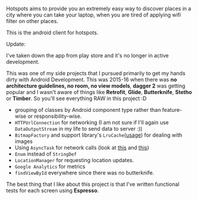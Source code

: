 
Hotspots aims to provide you an extremely easy way to discover places in a city where you can take your laptop, when you are tired of applying wifi filter on other places.

This is the android client for hotspots.

Update:

I've taken down the app from play store and it's no longer in active development.


This was one of my side projects that I pursued primarily to get my hands dirty with Android Development. This was 2015-16 when there was **no architecture guidelines, no room, no view models**, **dagger 2** was getting popular and I wasn't aware of things like **Retrofit**, **Glide**, **Butterknife**, **Stetho** or **Timber**. So you'll see everything RAW in this project :D

- grouping of classes by Android component type rather than feature-wise or responsibility-wise.
- `HTTPUrlConnection` for networking (I am not sure if I'll again use `DataOutputStream` in my life to send data to server :))
- `BitmapFactory` and support library's `LruCache`([usage][3]) for dealing with images
- Using `AsyncTask` for network calls (look at [this][1] and [this][2])
- `Enum` instead of `StringDef`
- `LocationManager` for requesting location updates.
- `Google Analytics` for metrics
- `findViewById` everywhere since there was no butterknife.

The best thing that I like about this project is that I've written functional tests for each screen using **Espresso**.





[1]: https://github.com/yashasvigirdhar/Hotspots-Android/blob/b9a6443c6f1cf34ff58325dd77008fffb8c41937/app/src/main/java/com/valmiki/hotspots/activities/AppFeedbackActivity.java#L222
[2]: https://github.com/yashasvigirdhar/Hotspots-Android/blob/b9a6443c6f1cf34ff58325dd77008fffb8c41937/app/src/main/java/com/valmiki/hotspots/utils/CheckInternetAsyncTask.java#L11
[3]: https://github.com/yashasvigirdhar/Hotspots-Android/blob/b9a6443c6f1cf34ff58325dd77008fffb8c41937/app/src/main/java/com/valmiki/hotspots/MyApplication.java#L31

